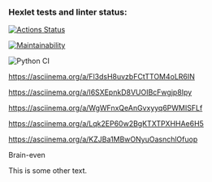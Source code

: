 ### Hexlet tests and linter status:
[![Actions Status](https://github.com/SergeyKornienko/python-project-lvl1/workflows/hexlet-check/badge.svg)](https://github.com/SergeyKornienko/python-project-lvl1/actions)

[![Maintainability](https://api.codeclimate.com/v1/badges/8f041f1e701d00c8df14/maintainability)](https://codeclimate.com/github/SergeyKornienko/python-project-lvl1/maintainability)

![Python CI](https://github.com/SergeyKornienko/python-project-lvl1/workflows/Python%20CI/badge.svg)

https://asciinema.org/a/Fl3dsH8uvzbFCtTTOM4oLR6IN

https://asciinema.org/a/I6SXEpnkD8VUOIBcFwgjp8Ipy

https://asciinema.org/a/WgWFnxQeAnGvxyyq6PWMISFLf

https://asciinema.org/a/Lqk2EP60w2BgKTXTPXHHAe6H5

https://asciinema.org/a/KZJBa1MBwONyuOasnchlOfuop

<p>Brain-even</p>
<script id="asciicast-380614" src="https://asciinema.org/a/380614.js" async></script>
<p>This is some other text.</p>